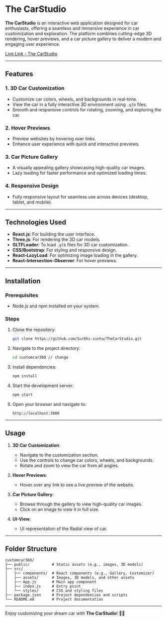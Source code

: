 # **The CarStudio**

**The CarStudio** is an interactive web application designed for car enthusiasts, offering a seamless and immersive experience in car customization and exploration. The platform combines cutting-edge 3D rendering, hover previews, and a car picture gallery to deliver a modern and engaging user experience.

[Live Link - The CarStudio]()

---

## **Features**

### 1. **3D Car Customization**
- Customize car colors, wheels, and backgrounds in real-time.
- View the car in a fully interactive 3D environment using `.glb` files.
- Smooth and responsive controls for rotating, zooming, and exploring the car.

### 2. **Hover Previews**
- Preview websites by hovering over links.
- Enhance user experience with quick and interactive previews.

### 3. **Car Picture Gallery**
- A visually appealing gallery showcasing high-quality car images.
- Lazy loading for faster performance and optimized loading times.

### 4. **Responsive Design**
- Fully responsive layout for seamless use across devices (desktop, tablet, and mobile).

---

## **Technologies Used**
- **React.js**: For building the user interface.
- **Three.js**: For rendering the 3D car models.
- **GLTFLoader**: To load `.glb` files for 3D car customization.
- **CSS/Bootstrap**: For styling and responsive design.
- **React-LazyLoad**: For optimizing image loading in the gallery.
- **React-Intersection-Observer**: For hover previews.

---

## **Installation**

### Prerequisites
- Node.js and npm installed on your system.

### Steps
1. Clone the repository:
   ```bash
   git clone https://github.com/Surbhi-sinha/TheCarStudio.git
   ```
2. Navigate to the project directory:
   ```bash
   cd customcar360 // change
   ```
3. Install dependencies:
   ```bash
   npm install
   ```
4. Start the development server:
   ```bash
   npm start
   ```
5. Open your browser and navigate to:
   ```
   http://localhost:3000
   ```

---

## **Usage**
1. **3D Car Customization**:
   - Navigate to the customization section.
   - Use the controls to change car colors, wheels, and backgrounds.
   - Rotate and zoom to view the car from all angles.

2. **Hover Previews**:
   - Hover over any link to see a live preview of the website.

3. **Car Picture Gallery**:
   - Browse through the gallery to view high-quality car images.
   - Click on an image to view it in full size.

4. **UI-View**;
   - UI representation of the Radial view of car.
---

## **Folder Structure**
```
customcar360/
├── public/          # Static assets (e.g., images, 3D models)
├── src/
│   ├── components/  # React components (e.g., Gallery, Customizer)
│   ├── assets/      # Images, 3D models, and other assets
│   ├── App.js       # Main app component
│   ├── index.js     # Entry point
│   └── styles/      # CSS and styling files
├── package.json     # Project dependencies and scripts
└── README.md        # Project documentation
```

---


Enjoy customizing your dream car with **The CarStudio**! 🚗✨